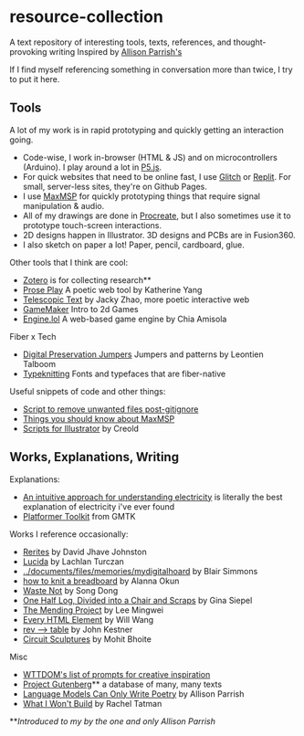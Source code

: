 # resource-collection
A text repository of interesting tools, texts, references, and thought-provoking writing
Inspired by [Allison Parrish's](https://github.com/aparrish/text-resources)

If I find myself referencing something in conversation more than twice, I try to put it here. 


## Tools 

A lot of my work is in rapid prototyping and quickly getting an interaction going. 
- Code-wise, I work in-browser (HTML & JS) and on microcontrollers (Arduino). I play around a lot in [P5.js](http://p5js.org).
- For quick websites that need to be online fast, I use [Glitch](glitch.com) or [Replit](https://replit.com/). For small, server-less sites, they're on Github Pages. 
- I use [MaxMSP](https://cycling74.com) for quickly prototyping things that require signal manipulation & audio.
- All of my drawings are done in [Procreate](https://procreate.com), but I also sometimes use it to prototype touch-screen interactions.
- 2D designs happen in Illustrator. 3D designs and PCBs are in Fusion360.
- I also sketch on paper a lot! Paper, pencil, cardboard, glue. 

Other tools that I think are cool: 

- [Zotero](https://www.zotero.org) is for collecting research**
- [Prose Play](https://www.proseplay.net) A poetic web tool by Katherine Yang
- [Telescopic Text](https://github.com/jackyzha0/telescopic-text) by Jacky Zhao, more poetic interactive web
- [GameMaker](https://gamemaker.io/en) Intro to 2d Games
- [Engine.lol](https://engine.lol/alpha/) A web-based game engine by Chia Amisola

Fiber x Tech 
- [Digital Preservation Jumpers](https://digitalpreservation-blog.lib.cam.ac.uk/knitting-through-digital-decay-a-collection-of-digital-preservation-jumpers-no-one-asked-for-but-478c48009521) Jumpers and patterns by Leontien Talboom
- [Typeknitting](https://typeknitting.net/) Fonts and typefaces that are fiber-native

Useful snippets of code and other things: 
- [Script to remove unwanted files post-gitignore](https://gist.github.com/jeffjohnson9046/80bc182db7ae2f4a6150)
- [Things you should know about MaxMSP](https://steinkamp.us/posts/2022-04-14-max-tips)
- [Scripts for Illustrator](https://github.com/creold/illustrator-scripts/?tab=readme-ov-file) by Creold

## Works, Explanations, Writing 
Explanations: 
- [An intuitive approach for understanding electricity](https://www.youtube.com/watch?v=X_crwFuPht4) is literally the best explanation of electricity i've ever found 
- [Platformer Toolkit](https://gmtk.itch.io/platformer-toolkit) from GMTK

Works I reference occasionally:
- [Rerites](https://glia.ca/rerites/) by David Jhave Johnston
- [Lucida](https://www.lachlanturczan.com/works/lucida) by Lachlan Turczan
- [../documents/files/memories/mydigitalhoard](http://blairs.computer/) by Blair Simmons
- [how to knit a breadboard](https://buttonmash.substack.com/p/how-to-knit-a-breadboard) by Alanna Okun
- [Waste Not](https://www.moma.org/calendar/exhibitions/960) by Song Dong
- [One Half Log, Divided into a Chair and Scraps](https://ginasiepel.com/works/living-material/view/6583246/1/6584058) by Gina Siepel
- [The Mending Project](https://www.famsf.org/events/mending-project) by Lee Mingwei
- [Every HTML Element](https://iamwillwang.com/every-html-element/) by Will Wang
- [rev --> table](https://johnkestner.com/rev/) by John Kestner
- [Circuit Sculptures](https://www.bhoite.com/sculptures/) by Mohit Bhoite


Misc 
- [WTTDOM's list of prompts for creative inspiration](https://wttdotm.com/prompts.html)
- [Project Gutenberg](https://www.gutenberg.org)** a database of many, many texts 
- [Language Models Can Only Write Poetry](https://posts.decontextualize.com/language-models-poetry/) by Allison Parrish
- [What I Won't Build](https://slideslive.com/38929585/what-i-wont-build) by Rachel Tatman



***Introduced to my by the one and only Allison Parrish*

